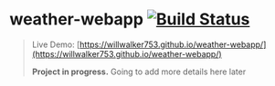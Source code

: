 # weather-webapp [![Build Status](https://github.com/willwalker753/weather-webapp/actions/workflows/gh-pages.yml/badge.svg)](https://github.com/willwalker753/weather-webapp/actions/workflows/pages/pages-build-deployment)

> Live Demo: [https://willwalker753.github.io/weather-webapp/](https://willwalker753.github.io/weather-webapp/)
>
> <strong>Project in progress.</strong> Going to add more details here later

